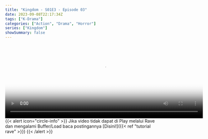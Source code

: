 ```yaml
---
title: "Kingdom - S01E3 - Episode 03"
date: 2023-09-08T22:17:34Z
tags: ["K-Drama"]
categories: ["Action", "Drama", "Horror"]
series: ["Kingdom"]
showSummary: false
---
```


<video id="video-2" 
class="art-preview lazy video-js vjs-default-skin vjs-big-play-centered" 
controls preload="auto" 
width="640" 
height="240" 
poster="https://www.themoviedb.org/t/p/original/oZoHKG6XwgC6BrpmG3jTMe3LNko.jpg" 
data-setup='{ "example_option": true, "width": "auto", "height": "auto", "techOrder": ["html5","flash"] }' 
onseeked="true"> <source src="https://kp3d-my.sharepoint.com/personal/ryoo_kp3d_onmicrosoft_com/_layouts/15/download.aspx?share=Eag3Hjhsyn9FiQaXbwV9rKEB0X-kOjTSUO6h7kJbs7M57Q" type='video/mp4'>
</video>
<br>
{{< alert icon="circle-info" >}}
Jika video tidak dapat di Play melalui Rave dan mengalami Buffer/Load baca postingannya [Disini!]({{< ref "tutorial rave" >}})
{{< /alert >}}



